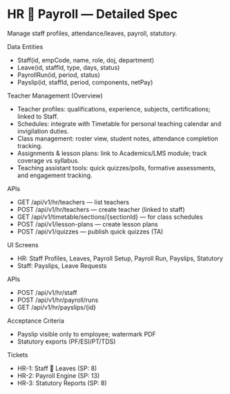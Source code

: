# HR  Payroll — Detailed Spec

Manage staff profiles, attendance/leaves, payroll, statutory.

Data Entities
- Staff(id, empCode, name, role, doj, department)
- Leave(id, staffId, type, days, status)
- PayrollRun(id, period, status)
- Payslip(id, staffId, period, components, netPay)

Teacher Management (Overview)

- Teacher profiles: qualifications, experience, subjects, certifications; linked to Staff.
- Schedules: integrate with Timetable for personal teaching calendar and invigilation duties.
- Class management: roster view, student notes, attendance completion tracking.
- Assignments & lesson plans: link to Academics/LMS module; track coverage vs syllabus.
- Teaching assistant tools: quick quizzes/polls, formative assessments, and engagement tracking.

APIs
- GET /api/v1/hr/teachers — list teachers
- POST /api/v1/hr/teachers — create teacher (linked to staff)
- GET /api/v1/timetable/sections/{sectionId} — for class schedules
- POST /api/v1/lesson-plans — create lesson plans
- POST /api/v1/quizzes — publish quick quizzes (TA)

UI Screens
- HR: Staff Profiles, Leaves, Payroll Setup, Payroll Run, Payslips, Statutory
- Staff: Payslips, Leave Requests

APIs
- POST /api/v1/hr/staff
- POST /api/v1/hr/payroll/runs
- GET /api/v1/hr/payslips/{id}

Acceptance Criteria
- Payslip visible only to employee; watermark PDF
- Statutory exports (PF/ESI/PT/TDS)

Tickets
- HR-1: Staff  Leaves (SP: 8)
- HR-2: Payroll Engine (SP: 13)
- HR-3: Statutory Reports (SP: 8)
